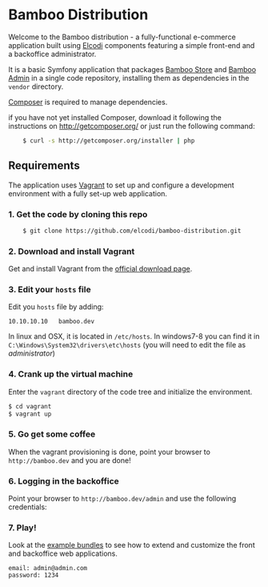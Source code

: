 Bamboo Distribution
===================

Welcome to the Bamboo distribution - a fully-functional e-commerce application built using [Elcodi](https://github.com/elcodi/elcodi) components featuring a simple front-end and a backoffice administrator.

It is a basic Symfony application that packages [Bamboo Store](https://github.com/elcodi/bamboo-store) and [Bamboo Admin](https://github.com/elcodi/bamboo-admin) in a single code repository, installing them as dependencies in the `vendor` directory.

[Composer][1] is required to manage dependencies.

if you have not yet installed Composer, download it following the instructions on
http://getcomposer.org/ or just run the following command:

```bash
    $ curl -s http://getcomposer.org/installer | php
```

Requirements
------------------

The application uses [Vagrant](http://www.vagrantup.com/) to set up and configure a development environment with a fully set-up web application.

### 1. Get the code by cloning this repo

```bash
    $ git clone https://github.com/elcodi/bamboo-distribution.git
```
### 2. Download and install Vagrant

Get and install Vagrant from the [official download page](http://www.vagrantup.com/downloads).

### 3. Edit your `hosts` file

Edit you `hosts` file by adding:

```
10.10.10.10   bamboo.dev
```

In linux and OSX, it is located in `/etc/hosts`. In windows7-8 you can find it in `C:\Windows\System32\drivers\etc\hosts` (you will need to edit the file as *administrator*) 
### 4. Crank up the virtual machine

Enter the `vagrant` directory of the code tree and initialize the environment.

```bash
$ cd vagrant
$ vagrant up
```

### 5. Go get some coffee

When the vagrant provisioning is done, point your browser to `http://bamboo.dev` and you are done!


### 6. Logging in the backoffice

Point your browser to `http://bamboo.dev/admin` and use the following credentials:

### 7. Play!

Look at the [example bundles](https://github.com/alch/bamboo-distribution/tree/master/src/Elcodi/AdminExampleBundle) to see how to extend and customize the front and backoffice web applications.

```
email: admin@admin.com
password: 1234
```

[1]:  http://getcomposer.org/
